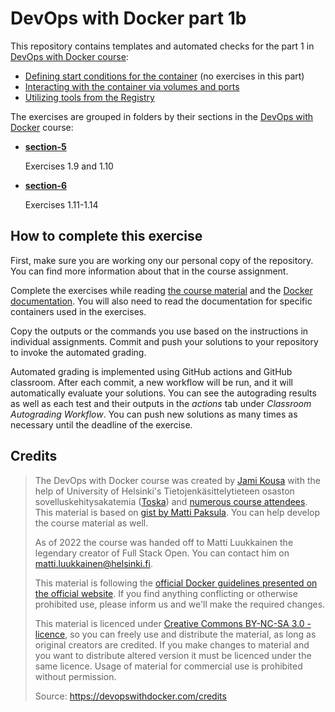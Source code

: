 # DevOps with Docker part 1b

This repository contains templates and automated checks for the part 1 in [DevOps with Docker course](https://devopswithdocker.com/):

* [Defining start conditions for the container](https://devopswithdocker.com/part-1/section-4) (no exercises in this part)
* [Interacting with the container via volumes and ports](https://devopswithdocker.com/part-1/section-5)
* [Utilizing tools from the Registry](https://devopswithdocker.com/part-1/section-6)

The exercises are grouped in folders by their sections in the [DevOps with Docker](https://devopswithdocker.com) course:

* [**section-5**](./section-5/)

    Exercises 1.9 and 1.10

* [**section-6**](./section-6/)

    Exercises 1.11-1.14


## How to complete this exercise

First, make sure you are working ony our personal copy of the repository. You can find more information about that in the course assignment.

Complete the exercises while reading [the course material](https://devopswithdocker.com/) and the [Docker documentation](https://docs.docker.com/). You will also need to read the documentation for specific containers used in the exercises.

Copy the outputs or the commands you use based on the instructions in individual assignments. Commit and push your solutions to your repository to invoke the automated grading.

Automated grading is implemented using GitHub actions and GitHub classroom. After each commit, a new workflow will be run, and it will automatically evaluate your solutions. You can see the autograding results as well as each test and their outputs in the *actions* tab under *Classroom Autograding Workflow*. You can push new solutions as many times as necessary until the deadline of the exercise.


## Credits

> The DevOps with Docker course was created by [Jami Kousa](https://github.com/jakousa) with the help of University of Helsinki's Tietojenkäsittelytieteen osaston sovelluskehitysakatemia ([Toska](https://toska.dev)) and [numerous course attendees](https://github.com/docker-hy/docker-hy.github.io/graphs/contributors). This material is based on [gist by Matti Paksula](https://gist.github.com/matti/0b44eb865d70d98ffe0351fd8e6fa35d). You can help develop the course material as well.
>
> As of 2022 the course was handed off to Matti Luukkainen the legendary creator of Full Stack Open. You can contact him on matti.luukkainen@helsinki.fi.
>
> This material is following the [official Docker guidelines presented on the official website](https://www.docker.com/legal/trademark-guideline). If you find anything conflicting or otherwise prohibited use, please inform us and we'll make the required changes.
>
> This material is licenced under [Creative Commons BY-NC-SA 3.0 -licence](http://creativecommons.org/licenses/by-nc-sa/3.0/), so you can freely use and distribute the material, as long as original creators are credited. If you make changes to material and you want to distribute altered version it must be licenced under the same licence. Usage of material for commercial use is prohibited without permission.
>
> Source: https://devopswithdocker.com/credits
